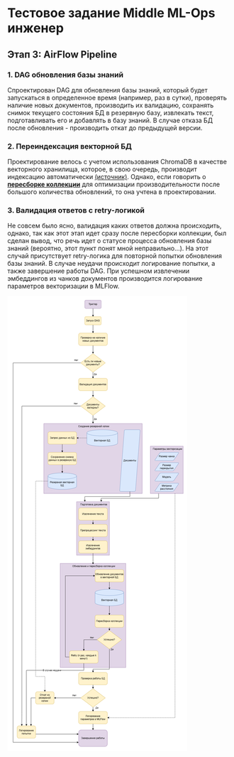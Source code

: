 # Тестовое задание Middle ML-Ops инженер
## Этап 3: AirFlow Pipeline

### 1. DAG обновления базы знаний

Спроектирован DAG для обновления базы знаний, который будет запускаться в определенное время (например, раз в сутки), проверять наличие новых документов, производить их валидацию, сохранять снимок текущего состояния БД в резервную базу, извлекать текст, подготавливать его и добавлять в базу знаний. В случае отказа БД после обновления - производить откат до предыдущей версии.

### 2. Переиндексация векторной БД

Проектирование велось с учетом использования ChromaDB в качестве векторного хранилища, которое, в свою очередь, производит индексацию автоматически [(источник)](https://docs.trychroma.com/docs/overview/getting-started#:~:text=indexing%20automatically). Однако, если говорить о [**пересборке коллекции**](https://cookbook.chromadb.dev/strategies/rebuilding/) для оптимизации производительности после большого количества обновлений, то она учтена в проектировании.

### 3. Валидация ответов с retry-логикой

Не совсем было ясно, валидация каких ответов должна происходить, однако, так как этот этап идет сразу после пересборки коллекции, был сделан вывод, что речь идет о статусе процесса обновления базы знаний (вероятно, этот пункт понят мной неправильно...). На этот случай присутствует retry-логика для повторной попытки обновления базы знаний. В случае неудачи происходит логирование попытки, а также завершение работы DAG. При успешном извлечении эмбеддингов из чанков документов производится логирование параметров векторизации в MLFlow.

![DAG обновления базы данных](./imgs/airflow-dag.png)
